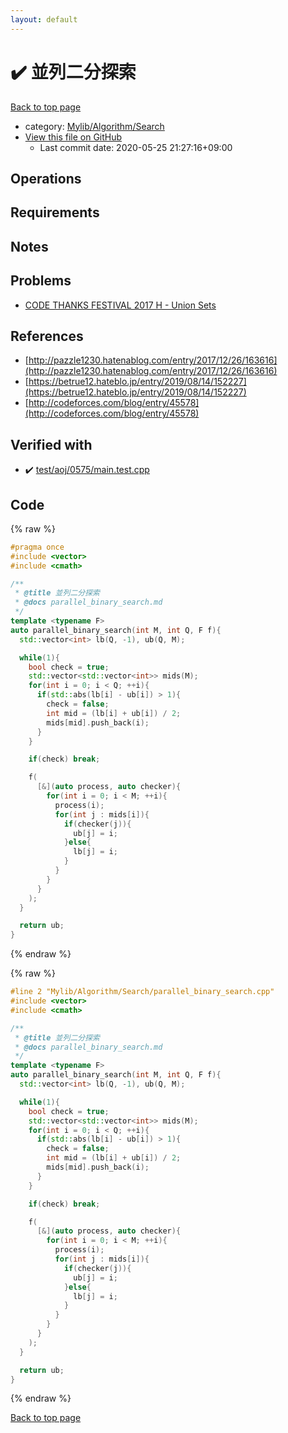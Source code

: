 ```yaml
---
layout: default
---
```


<!-- mathjax config similar to math.stackexchange -->
<script type="text/javascript" async
  src="https://cdnjs.cloudflare.com/ajax/libs/mathjax/2.7.5/MathJax.js?config=TeX-MML-AM_CHTML">
</script>
<script type="text/x-mathjax-config">
  MathJax.Hub.Config({
    TeX: { equationNumbers: { autoNumber: "AMS" }},
    tex2jax: {
      inlineMath: [ ['$','$'] ],
      processEscapes: true
    },
    "HTML-CSS": { matchFontHeight: false },
    displayAlign: "left",
    displayIndent: "2em"
  });
</script>

<script type="text/javascript" src="https://cdnjs.cloudflare.com/ajax/libs/jquery/3.4.1/jquery.min.js"></script>
<script src="https://cdn.jsdelivr.net/npm/jquery-balloon-js@1.1.2/jquery.balloon.min.js" integrity="sha256-ZEYs9VrgAeNuPvs15E39OsyOJaIkXEEt10fzxJ20+2I=" crossorigin="anonymous"></script>
<script type="text/javascript" src="../../../../assets/js/copy-button.js"></script>
<link rel="stylesheet" href="../../../../assets/css/copy-button.css" />


# :heavy_check_mark: 並列二分探索

<a href="../../../../index.html">Back to top page</a>

* category: <a href="../../../../index.html#a7582795d3062b8fdf2ece0fd4f2d90d">Mylib/Algorithm/Search</a>
* <a href="{{ site.github.repository_url }}/blob/master/Mylib/Algorithm/Search/parallel_binary_search.cpp">View this file on GitHub</a>
    - Last commit date: 2020-05-25 21:27:16+09:00




## Operations

## Requirements

## Notes

## Problems

- [CODE THANKS FESTIVAL 2017 H - Union Sets](https://atcoder.jp/contests/code-thanks-festival-2017-open/tasks/code_thanks_festival_2017_h)

## References

- [http://pazzle1230.hatenablog.com/entry/2017/12/26/163616](http://pazzle1230.hatenablog.com/entry/2017/12/26/163616)
- [https://betrue12.hateblo.jp/entry/2019/08/14/152227](https://betrue12.hateblo.jp/entry/2019/08/14/152227)
- [http://codeforces.com/blog/entry/45578](http://codeforces.com/blog/entry/45578)


## Verified with

* :heavy_check_mark: <a href="../../../../verify/test/aoj/0575/main.test.cpp.html">test/aoj/0575/main.test.cpp</a>


## Code

<a id="unbundled"></a>
{% raw %}
```cpp
#pragma once
#include <vector>
#include <cmath>

/**
 * @title 並列二分探索
 * @docs parallel_binary_search.md
 */
template <typename F>
auto parallel_binary_search(int M, int Q, F f){
  std::vector<int> lb(Q, -1), ub(Q, M);

  while(1){
    bool check = true;
    std::vector<std::vector<int>> mids(M);
    for(int i = 0; i < Q; ++i){
      if(std::abs(lb[i] - ub[i]) > 1){
        check = false;
        int mid = (lb[i] + ub[i]) / 2;
        mids[mid].push_back(i);
      }
    }

    if(check) break;

    f(
      [&](auto process, auto checker){
        for(int i = 0; i < M; ++i){
          process(i);
          for(int j : mids[i]){
            if(checker(j)){
              ub[j] = i;
            }else{
              lb[j] = i;
            }
          }
        }
      }
    );
  }

  return ub;
}

```
{% endraw %}

<a id="bundled"></a>
{% raw %}
```cpp
#line 2 "Mylib/Algorithm/Search/parallel_binary_search.cpp"
#include <vector>
#include <cmath>

/**
 * @title 並列二分探索
 * @docs parallel_binary_search.md
 */
template <typename F>
auto parallel_binary_search(int M, int Q, F f){
  std::vector<int> lb(Q, -1), ub(Q, M);

  while(1){
    bool check = true;
    std::vector<std::vector<int>> mids(M);
    for(int i = 0; i < Q; ++i){
      if(std::abs(lb[i] - ub[i]) > 1){
        check = false;
        int mid = (lb[i] + ub[i]) / 2;
        mids[mid].push_back(i);
      }
    }

    if(check) break;

    f(
      [&](auto process, auto checker){
        for(int i = 0; i < M; ++i){
          process(i);
          for(int j : mids[i]){
            if(checker(j)){
              ub[j] = i;
            }else{
              lb[j] = i;
            }
          }
        }
      }
    );
  }

  return ub;
}

```
{% endraw %}

<a href="../../../../index.html">Back to top page</a>

